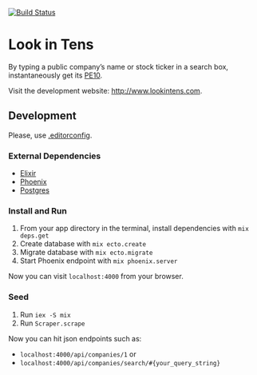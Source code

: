 [![Build Status](https://travis-ci.org/1Poema/look-in-tens.svg?branch=master)](https://travis-ci.org/1Poema/look-in-tens)

# Look in Tens

By typing a public company’s name or stock ticker in a search box, instantaneously get its [PE10](http://www.investopedia.com/terms/p/pe10ratio.asp).

Visit the development website: http://www.lookintens.com.

## Development

Please, use [.editorconfig](http://editorconfig.org/).

### External Dependencies

* [Elixir](http://elixir-lang.org/)
* [Phoenix](http://www.phoenixframework.org/)
* [Postgres](http://www.postgresql.org/)

### Install and Run

1. From your app directory in the terminal, install dependencies with `mix deps.get`
2. Create database with `mix ecto.create`
3. Migrate database with `mix ecto.migrate`
4. Start Phoenix endpoint with `mix phoenix.server`

Now you can visit `localhost:4000` from your browser.

### Seed

1. Run `iex -S mix`
2. Run `Scraper.scrape`

Now you can hit json endpoints such as:

* `localhost:4000/api/companies/1` or
* `localhost:4000/api/companies/search/#{your_query_string}`
